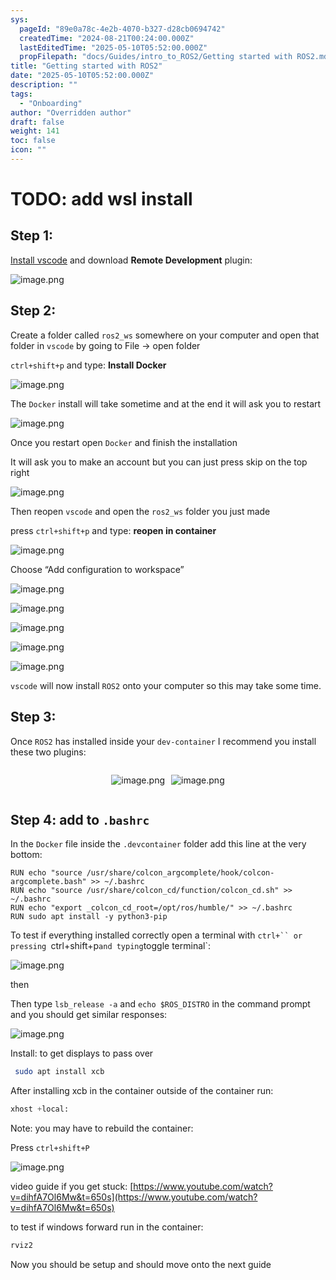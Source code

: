 ```yaml
---
sys:
  pageId: "89e0a78c-4e2b-4070-b327-d28cb0694742"
  createdTime: "2024-08-21T00:24:00.000Z"
  lastEditedTime: "2025-05-10T05:52:00.000Z"
  propFilepath: "docs/Guides/intro_to_ROS2/Getting started with ROS2.md"
title: "Getting started with ROS2"
date: "2025-05-10T05:52:00.000Z"
description: ""
tags:
  - "Onboarding"
author: "Overridden author"
draft: false
weight: 141
toc: false
icon: ""
---
```


# TODO: add wsl install

## Step 1:

[Install vscode](https://code.visualstudio.com/download) and download **Remote Development** plugin:

![image.png](https://prod-files-secure.s3.us-west-2.amazonaws.com/d518164a-d88e-44d1-a4ee-3adb3bd8bce0/efb52993-1881-4a40-b95e-6f020334f022/image.png?X-Amz-Algorithm=AWS4-HMAC-SHA256&X-Amz-Content-Sha256=UNSIGNED-PAYLOAD&X-Amz-Credential=ASIAZI2LB466SX5VVWFR%2F20250710%2Fus-west-2%2Fs3%2Faws4_request&X-Amz-Date=20250710T230902Z&X-Amz-Expires=3600&X-Amz-Security-Token=IQoJb3JpZ2luX2VjEL3%2F%2F%2F%2F%2F%2F%2F%2F%2F%2FwEaCXVzLXdlc3QtMiJHMEUCIB5IcEaBnIilTh177BsrBy%2B2eRkgOqgWEMFeblmfKCM7AiEAlnQjEGkD4826gPexSdkfgMGHxP0chuSrMoZREN%2Bt%2FmcqiAQIxv%2F%2F%2F%2F%2F%2F%2F%2F%2F%2FARAAGgw2Mzc0MjMxODM4MDUiDKb%2FMUvm7B5gK70cZyrcAyQSJkviDEb1NCMfUvwjFEWTB6689QyXF0fcmSD5jGJnMcWkFogPVQhwB0gp6Y2SkMHdrYY29LBajKogHsHlkMH13sZzURM%2BgwtWJ%2F7yaDUawI9%2BjdOpKX41uYZF%2ByUerG06uDJ0YcLA%2BVtRerVpS7bNvS83hHuNRkzJdWrUUpgteNobB0z8Pob4RhXa9XXLMX0o%2FdLv%2BYEuqcrAvYwR64YbFDbXwP7elbYABZPV1XJS0c2NeSe34c9rb9ISHUp0Kc%2B34w%2FjkFBOsQO7espF3L4b8ctd%2BnTmb1rkRbxuGQrIKXSUm7fvpftR2ozPvXiQowSRz4YPTz04zqJmchCRgm7DucQeqYh1zoJpa%2BPEMoy83Wh8Nb0PNeSj6gWEg9KrL5yv9%2FpqVorhzObQdMGj9pmmPp%2FF3FEGy6W9xDwKpQhqMGLl1ddfcBkqKkiWaZm%2FgE6A5cg0uelEFiMPR8vPbGBeNA1LfqXwqmZPVJr3bytpFRh52O7QSA3%2F%2BGhdT0GDN%2BZ1PXULl4wZhFHWbqKDTldYPHUMnY8UUj5VAhk8fOHV%2BFCqTNKJG9dIpqtGSlcwCL0ZkrX%2FcAbDPdSa1bRYh%2B8Zb7GkiKB%2BGXgnNW7pwWGLeQEnlV7OLbCzZB1BMMPNwMMGOqUBkU%2FIzCRO6FOY2XtqfQbOUcqElrQoT0InDxlaF8FtojmKwhk842udDCEOWmzuRlyJt4G2B58Nw%2BYtwy2BOihP83m68c9W%2BV5O3UsRK7kjcieD5DkyFRwM9oR7g6GeQ6QFhWHpUIz2vOTDeJJGdFnKXGNXo6FPaQMRqUuOcr1gGDx%2FWl3jofQwn3uStJizbCFdxTyusD5AJZrQI2zsEc%2F%2FihTwvw3M&X-Amz-Signature=b67e085e21132d210609ba0760f3c91b4dc0f920550e5de98fa2d0be3804d732&X-Amz-SignedHeaders=host&x-amz-checksum-mode=ENABLED&x-id=GetObject)

## Step 2:

Create a folder called `ros2_ws` somewhere on your computer and open that folder in `vscode` by going to File → open folder 

`ctrl+shift+p` and type: **Install Docker**

![image.png](https://prod-files-secure.s3.us-west-2.amazonaws.com/d518164a-d88e-44d1-a4ee-3adb3bd8bce0/2269dc0e-1cd5-47ff-bceb-c04ad9b2eab0/image.png?X-Amz-Algorithm=AWS4-HMAC-SHA256&X-Amz-Content-Sha256=UNSIGNED-PAYLOAD&X-Amz-Credential=ASIAZI2LB466SX5VVWFR%2F20250710%2Fus-west-2%2Fs3%2Faws4_request&X-Amz-Date=20250710T230902Z&X-Amz-Expires=3600&X-Amz-Security-Token=IQoJb3JpZ2luX2VjEL3%2F%2F%2F%2F%2F%2F%2F%2F%2F%2FwEaCXVzLXdlc3QtMiJHMEUCIB5IcEaBnIilTh177BsrBy%2B2eRkgOqgWEMFeblmfKCM7AiEAlnQjEGkD4826gPexSdkfgMGHxP0chuSrMoZREN%2Bt%2FmcqiAQIxv%2F%2F%2F%2F%2F%2F%2F%2F%2F%2FARAAGgw2Mzc0MjMxODM4MDUiDKb%2FMUvm7B5gK70cZyrcAyQSJkviDEb1NCMfUvwjFEWTB6689QyXF0fcmSD5jGJnMcWkFogPVQhwB0gp6Y2SkMHdrYY29LBajKogHsHlkMH13sZzURM%2BgwtWJ%2F7yaDUawI9%2BjdOpKX41uYZF%2ByUerG06uDJ0YcLA%2BVtRerVpS7bNvS83hHuNRkzJdWrUUpgteNobB0z8Pob4RhXa9XXLMX0o%2FdLv%2BYEuqcrAvYwR64YbFDbXwP7elbYABZPV1XJS0c2NeSe34c9rb9ISHUp0Kc%2B34w%2FjkFBOsQO7espF3L4b8ctd%2BnTmb1rkRbxuGQrIKXSUm7fvpftR2ozPvXiQowSRz4YPTz04zqJmchCRgm7DucQeqYh1zoJpa%2BPEMoy83Wh8Nb0PNeSj6gWEg9KrL5yv9%2FpqVorhzObQdMGj9pmmPp%2FF3FEGy6W9xDwKpQhqMGLl1ddfcBkqKkiWaZm%2FgE6A5cg0uelEFiMPR8vPbGBeNA1LfqXwqmZPVJr3bytpFRh52O7QSA3%2F%2BGhdT0GDN%2BZ1PXULl4wZhFHWbqKDTldYPHUMnY8UUj5VAhk8fOHV%2BFCqTNKJG9dIpqtGSlcwCL0ZkrX%2FcAbDPdSa1bRYh%2B8Zb7GkiKB%2BGXgnNW7pwWGLeQEnlV7OLbCzZB1BMMPNwMMGOqUBkU%2FIzCRO6FOY2XtqfQbOUcqElrQoT0InDxlaF8FtojmKwhk842udDCEOWmzuRlyJt4G2B58Nw%2BYtwy2BOihP83m68c9W%2BV5O3UsRK7kjcieD5DkyFRwM9oR7g6GeQ6QFhWHpUIz2vOTDeJJGdFnKXGNXo6FPaQMRqUuOcr1gGDx%2FWl3jofQwn3uStJizbCFdxTyusD5AJZrQI2zsEc%2F%2FihTwvw3M&X-Amz-Signature=ca072942bc21b14f1a3106ef78fb34804c0e7635543d1f04149c54d2229f8201&X-Amz-SignedHeaders=host&x-amz-checksum-mode=ENABLED&x-id=GetObject)

The `Docker` install will take sometime and at the end it will ask you to restart

![image.png](https://prod-files-secure.s3.us-west-2.amazonaws.com/d518164a-d88e-44d1-a4ee-3adb3bd8bce0/ed233f78-be33-4b1f-b89c-9c346c0e961e/image.png?X-Amz-Algorithm=AWS4-HMAC-SHA256&X-Amz-Content-Sha256=UNSIGNED-PAYLOAD&X-Amz-Credential=ASIAZI2LB466SX5VVWFR%2F20250710%2Fus-west-2%2Fs3%2Faws4_request&X-Amz-Date=20250710T230902Z&X-Amz-Expires=3600&X-Amz-Security-Token=IQoJb3JpZ2luX2VjEL3%2F%2F%2F%2F%2F%2F%2F%2F%2F%2FwEaCXVzLXdlc3QtMiJHMEUCIB5IcEaBnIilTh177BsrBy%2B2eRkgOqgWEMFeblmfKCM7AiEAlnQjEGkD4826gPexSdkfgMGHxP0chuSrMoZREN%2Bt%2FmcqiAQIxv%2F%2F%2F%2F%2F%2F%2F%2F%2F%2FARAAGgw2Mzc0MjMxODM4MDUiDKb%2FMUvm7B5gK70cZyrcAyQSJkviDEb1NCMfUvwjFEWTB6689QyXF0fcmSD5jGJnMcWkFogPVQhwB0gp6Y2SkMHdrYY29LBajKogHsHlkMH13sZzURM%2BgwtWJ%2F7yaDUawI9%2BjdOpKX41uYZF%2ByUerG06uDJ0YcLA%2BVtRerVpS7bNvS83hHuNRkzJdWrUUpgteNobB0z8Pob4RhXa9XXLMX0o%2FdLv%2BYEuqcrAvYwR64YbFDbXwP7elbYABZPV1XJS0c2NeSe34c9rb9ISHUp0Kc%2B34w%2FjkFBOsQO7espF3L4b8ctd%2BnTmb1rkRbxuGQrIKXSUm7fvpftR2ozPvXiQowSRz4YPTz04zqJmchCRgm7DucQeqYh1zoJpa%2BPEMoy83Wh8Nb0PNeSj6gWEg9KrL5yv9%2FpqVorhzObQdMGj9pmmPp%2FF3FEGy6W9xDwKpQhqMGLl1ddfcBkqKkiWaZm%2FgE6A5cg0uelEFiMPR8vPbGBeNA1LfqXwqmZPVJr3bytpFRh52O7QSA3%2F%2BGhdT0GDN%2BZ1PXULl4wZhFHWbqKDTldYPHUMnY8UUj5VAhk8fOHV%2BFCqTNKJG9dIpqtGSlcwCL0ZkrX%2FcAbDPdSa1bRYh%2B8Zb7GkiKB%2BGXgnNW7pwWGLeQEnlV7OLbCzZB1BMMPNwMMGOqUBkU%2FIzCRO6FOY2XtqfQbOUcqElrQoT0InDxlaF8FtojmKwhk842udDCEOWmzuRlyJt4G2B58Nw%2BYtwy2BOihP83m68c9W%2BV5O3UsRK7kjcieD5DkyFRwM9oR7g6GeQ6QFhWHpUIz2vOTDeJJGdFnKXGNXo6FPaQMRqUuOcr1gGDx%2FWl3jofQwn3uStJizbCFdxTyusD5AJZrQI2zsEc%2F%2FihTwvw3M&X-Amz-Signature=52d4b613f8605eb607da9cd255136d2c6341318e27fcc0304723714b29a80410&X-Amz-SignedHeaders=host&x-amz-checksum-mode=ENABLED&x-id=GetObject)

Once you restart open `Docker` and finish the installation

It will ask you to make an account but you can just press skip on the top right

![image.png](https://prod-files-secure.s3.us-west-2.amazonaws.com/d518164a-d88e-44d1-a4ee-3adb3bd8bce0/21010ad9-1659-4fd9-9f59-9932a09b2a3d/image.png?X-Amz-Algorithm=AWS4-HMAC-SHA256&X-Amz-Content-Sha256=UNSIGNED-PAYLOAD&X-Amz-Credential=ASIAZI2LB466SX5VVWFR%2F20250710%2Fus-west-2%2Fs3%2Faws4_request&X-Amz-Date=20250710T230902Z&X-Amz-Expires=3600&X-Amz-Security-Token=IQoJb3JpZ2luX2VjEL3%2F%2F%2F%2F%2F%2F%2F%2F%2F%2FwEaCXVzLXdlc3QtMiJHMEUCIB5IcEaBnIilTh177BsrBy%2B2eRkgOqgWEMFeblmfKCM7AiEAlnQjEGkD4826gPexSdkfgMGHxP0chuSrMoZREN%2Bt%2FmcqiAQIxv%2F%2F%2F%2F%2F%2F%2F%2F%2F%2FARAAGgw2Mzc0MjMxODM4MDUiDKb%2FMUvm7B5gK70cZyrcAyQSJkviDEb1NCMfUvwjFEWTB6689QyXF0fcmSD5jGJnMcWkFogPVQhwB0gp6Y2SkMHdrYY29LBajKogHsHlkMH13sZzURM%2BgwtWJ%2F7yaDUawI9%2BjdOpKX41uYZF%2ByUerG06uDJ0YcLA%2BVtRerVpS7bNvS83hHuNRkzJdWrUUpgteNobB0z8Pob4RhXa9XXLMX0o%2FdLv%2BYEuqcrAvYwR64YbFDbXwP7elbYABZPV1XJS0c2NeSe34c9rb9ISHUp0Kc%2B34w%2FjkFBOsQO7espF3L4b8ctd%2BnTmb1rkRbxuGQrIKXSUm7fvpftR2ozPvXiQowSRz4YPTz04zqJmchCRgm7DucQeqYh1zoJpa%2BPEMoy83Wh8Nb0PNeSj6gWEg9KrL5yv9%2FpqVorhzObQdMGj9pmmPp%2FF3FEGy6W9xDwKpQhqMGLl1ddfcBkqKkiWaZm%2FgE6A5cg0uelEFiMPR8vPbGBeNA1LfqXwqmZPVJr3bytpFRh52O7QSA3%2F%2BGhdT0GDN%2BZ1PXULl4wZhFHWbqKDTldYPHUMnY8UUj5VAhk8fOHV%2BFCqTNKJG9dIpqtGSlcwCL0ZkrX%2FcAbDPdSa1bRYh%2B8Zb7GkiKB%2BGXgnNW7pwWGLeQEnlV7OLbCzZB1BMMPNwMMGOqUBkU%2FIzCRO6FOY2XtqfQbOUcqElrQoT0InDxlaF8FtojmKwhk842udDCEOWmzuRlyJt4G2B58Nw%2BYtwy2BOihP83m68c9W%2BV5O3UsRK7kjcieD5DkyFRwM9oR7g6GeQ6QFhWHpUIz2vOTDeJJGdFnKXGNXo6FPaQMRqUuOcr1gGDx%2FWl3jofQwn3uStJizbCFdxTyusD5AJZrQI2zsEc%2F%2FihTwvw3M&X-Amz-Signature=33c1466614b647799943eac5b4737199f77d5f94f219e0a26a2107abbf60b382&X-Amz-SignedHeaders=host&x-amz-checksum-mode=ENABLED&x-id=GetObject)

Then reopen `vscode` and open the `ros2_ws` folder you just made

press `ctrl+shift+p` and type: **reopen in container**

![image.png](https://prod-files-secure.s3.us-west-2.amazonaws.com/d518164a-d88e-44d1-a4ee-3adb3bd8bce0/4e93b8c2-41ad-488c-8095-c74205196118/image.png?X-Amz-Algorithm=AWS4-HMAC-SHA256&X-Amz-Content-Sha256=UNSIGNED-PAYLOAD&X-Amz-Credential=ASIAZI2LB466SX5VVWFR%2F20250710%2Fus-west-2%2Fs3%2Faws4_request&X-Amz-Date=20250710T230902Z&X-Amz-Expires=3600&X-Amz-Security-Token=IQoJb3JpZ2luX2VjEL3%2F%2F%2F%2F%2F%2F%2F%2F%2F%2FwEaCXVzLXdlc3QtMiJHMEUCIB5IcEaBnIilTh177BsrBy%2B2eRkgOqgWEMFeblmfKCM7AiEAlnQjEGkD4826gPexSdkfgMGHxP0chuSrMoZREN%2Bt%2FmcqiAQIxv%2F%2F%2F%2F%2F%2F%2F%2F%2F%2FARAAGgw2Mzc0MjMxODM4MDUiDKb%2FMUvm7B5gK70cZyrcAyQSJkviDEb1NCMfUvwjFEWTB6689QyXF0fcmSD5jGJnMcWkFogPVQhwB0gp6Y2SkMHdrYY29LBajKogHsHlkMH13sZzURM%2BgwtWJ%2F7yaDUawI9%2BjdOpKX41uYZF%2ByUerG06uDJ0YcLA%2BVtRerVpS7bNvS83hHuNRkzJdWrUUpgteNobB0z8Pob4RhXa9XXLMX0o%2FdLv%2BYEuqcrAvYwR64YbFDbXwP7elbYABZPV1XJS0c2NeSe34c9rb9ISHUp0Kc%2B34w%2FjkFBOsQO7espF3L4b8ctd%2BnTmb1rkRbxuGQrIKXSUm7fvpftR2ozPvXiQowSRz4YPTz04zqJmchCRgm7DucQeqYh1zoJpa%2BPEMoy83Wh8Nb0PNeSj6gWEg9KrL5yv9%2FpqVorhzObQdMGj9pmmPp%2FF3FEGy6W9xDwKpQhqMGLl1ddfcBkqKkiWaZm%2FgE6A5cg0uelEFiMPR8vPbGBeNA1LfqXwqmZPVJr3bytpFRh52O7QSA3%2F%2BGhdT0GDN%2BZ1PXULl4wZhFHWbqKDTldYPHUMnY8UUj5VAhk8fOHV%2BFCqTNKJG9dIpqtGSlcwCL0ZkrX%2FcAbDPdSa1bRYh%2B8Zb7GkiKB%2BGXgnNW7pwWGLeQEnlV7OLbCzZB1BMMPNwMMGOqUBkU%2FIzCRO6FOY2XtqfQbOUcqElrQoT0InDxlaF8FtojmKwhk842udDCEOWmzuRlyJt4G2B58Nw%2BYtwy2BOihP83m68c9W%2BV5O3UsRK7kjcieD5DkyFRwM9oR7g6GeQ6QFhWHpUIz2vOTDeJJGdFnKXGNXo6FPaQMRqUuOcr1gGDx%2FWl3jofQwn3uStJizbCFdxTyusD5AJZrQI2zsEc%2F%2FihTwvw3M&X-Amz-Signature=0396c11aff9d5ce17cd2a467d6c88e412de7e0349a989a66981034337dd2bb50&X-Amz-SignedHeaders=host&x-amz-checksum-mode=ENABLED&x-id=GetObject)

Choose “Add configuration to workspace”

![image.png](https://prod-files-secure.s3.us-west-2.amazonaws.com/d518164a-d88e-44d1-a4ee-3adb3bd8bce0/9560b282-5060-4989-ba37-97e7b2c22476/image.png?X-Amz-Algorithm=AWS4-HMAC-SHA256&X-Amz-Content-Sha256=UNSIGNED-PAYLOAD&X-Amz-Credential=ASIAZI2LB466SX5VVWFR%2F20250710%2Fus-west-2%2Fs3%2Faws4_request&X-Amz-Date=20250710T230902Z&X-Amz-Expires=3600&X-Amz-Security-Token=IQoJb3JpZ2luX2VjEL3%2F%2F%2F%2F%2F%2F%2F%2F%2F%2FwEaCXVzLXdlc3QtMiJHMEUCIB5IcEaBnIilTh177BsrBy%2B2eRkgOqgWEMFeblmfKCM7AiEAlnQjEGkD4826gPexSdkfgMGHxP0chuSrMoZREN%2Bt%2FmcqiAQIxv%2F%2F%2F%2F%2F%2F%2F%2F%2F%2FARAAGgw2Mzc0MjMxODM4MDUiDKb%2FMUvm7B5gK70cZyrcAyQSJkviDEb1NCMfUvwjFEWTB6689QyXF0fcmSD5jGJnMcWkFogPVQhwB0gp6Y2SkMHdrYY29LBajKogHsHlkMH13sZzURM%2BgwtWJ%2F7yaDUawI9%2BjdOpKX41uYZF%2ByUerG06uDJ0YcLA%2BVtRerVpS7bNvS83hHuNRkzJdWrUUpgteNobB0z8Pob4RhXa9XXLMX0o%2FdLv%2BYEuqcrAvYwR64YbFDbXwP7elbYABZPV1XJS0c2NeSe34c9rb9ISHUp0Kc%2B34w%2FjkFBOsQO7espF3L4b8ctd%2BnTmb1rkRbxuGQrIKXSUm7fvpftR2ozPvXiQowSRz4YPTz04zqJmchCRgm7DucQeqYh1zoJpa%2BPEMoy83Wh8Nb0PNeSj6gWEg9KrL5yv9%2FpqVorhzObQdMGj9pmmPp%2FF3FEGy6W9xDwKpQhqMGLl1ddfcBkqKkiWaZm%2FgE6A5cg0uelEFiMPR8vPbGBeNA1LfqXwqmZPVJr3bytpFRh52O7QSA3%2F%2BGhdT0GDN%2BZ1PXULl4wZhFHWbqKDTldYPHUMnY8UUj5VAhk8fOHV%2BFCqTNKJG9dIpqtGSlcwCL0ZkrX%2FcAbDPdSa1bRYh%2B8Zb7GkiKB%2BGXgnNW7pwWGLeQEnlV7OLbCzZB1BMMPNwMMGOqUBkU%2FIzCRO6FOY2XtqfQbOUcqElrQoT0InDxlaF8FtojmKwhk842udDCEOWmzuRlyJt4G2B58Nw%2BYtwy2BOihP83m68c9W%2BV5O3UsRK7kjcieD5DkyFRwM9oR7g6GeQ6QFhWHpUIz2vOTDeJJGdFnKXGNXo6FPaQMRqUuOcr1gGDx%2FWl3jofQwn3uStJizbCFdxTyusD5AJZrQI2zsEc%2F%2FihTwvw3M&X-Amz-Signature=f5c06ba00951542d9f23f71c03dff0a143d8839a362ef3f0e273b606bc63a752&X-Amz-SignedHeaders=host&x-amz-checksum-mode=ENABLED&x-id=GetObject)

![image.png](https://prod-files-secure.s3.us-west-2.amazonaws.com/d518164a-d88e-44d1-a4ee-3adb3bd8bce0/2ee63f81-886b-48e8-a553-dc6e5eac99e4/image.png?X-Amz-Algorithm=AWS4-HMAC-SHA256&X-Amz-Content-Sha256=UNSIGNED-PAYLOAD&X-Amz-Credential=ASIAZI2LB466SX5VVWFR%2F20250710%2Fus-west-2%2Fs3%2Faws4_request&X-Amz-Date=20250710T230902Z&X-Amz-Expires=3600&X-Amz-Security-Token=IQoJb3JpZ2luX2VjEL3%2F%2F%2F%2F%2F%2F%2F%2F%2F%2FwEaCXVzLXdlc3QtMiJHMEUCIB5IcEaBnIilTh177BsrBy%2B2eRkgOqgWEMFeblmfKCM7AiEAlnQjEGkD4826gPexSdkfgMGHxP0chuSrMoZREN%2Bt%2FmcqiAQIxv%2F%2F%2F%2F%2F%2F%2F%2F%2F%2FARAAGgw2Mzc0MjMxODM4MDUiDKb%2FMUvm7B5gK70cZyrcAyQSJkviDEb1NCMfUvwjFEWTB6689QyXF0fcmSD5jGJnMcWkFogPVQhwB0gp6Y2SkMHdrYY29LBajKogHsHlkMH13sZzURM%2BgwtWJ%2F7yaDUawI9%2BjdOpKX41uYZF%2ByUerG06uDJ0YcLA%2BVtRerVpS7bNvS83hHuNRkzJdWrUUpgteNobB0z8Pob4RhXa9XXLMX0o%2FdLv%2BYEuqcrAvYwR64YbFDbXwP7elbYABZPV1XJS0c2NeSe34c9rb9ISHUp0Kc%2B34w%2FjkFBOsQO7espF3L4b8ctd%2BnTmb1rkRbxuGQrIKXSUm7fvpftR2ozPvXiQowSRz4YPTz04zqJmchCRgm7DucQeqYh1zoJpa%2BPEMoy83Wh8Nb0PNeSj6gWEg9KrL5yv9%2FpqVorhzObQdMGj9pmmPp%2FF3FEGy6W9xDwKpQhqMGLl1ddfcBkqKkiWaZm%2FgE6A5cg0uelEFiMPR8vPbGBeNA1LfqXwqmZPVJr3bytpFRh52O7QSA3%2F%2BGhdT0GDN%2BZ1PXULl4wZhFHWbqKDTldYPHUMnY8UUj5VAhk8fOHV%2BFCqTNKJG9dIpqtGSlcwCL0ZkrX%2FcAbDPdSa1bRYh%2B8Zb7GkiKB%2BGXgnNW7pwWGLeQEnlV7OLbCzZB1BMMPNwMMGOqUBkU%2FIzCRO6FOY2XtqfQbOUcqElrQoT0InDxlaF8FtojmKwhk842udDCEOWmzuRlyJt4G2B58Nw%2BYtwy2BOihP83m68c9W%2BV5O3UsRK7kjcieD5DkyFRwM9oR7g6GeQ6QFhWHpUIz2vOTDeJJGdFnKXGNXo6FPaQMRqUuOcr1gGDx%2FWl3jofQwn3uStJizbCFdxTyusD5AJZrQI2zsEc%2F%2FihTwvw3M&X-Amz-Signature=c068150a37ddadbc4105471f8d2edd42ba1e29f0e6a7ec37c7159ab0c818da1e&X-Amz-SignedHeaders=host&x-amz-checksum-mode=ENABLED&x-id=GetObject)

![image.png](https://prod-files-secure.s3.us-west-2.amazonaws.com/d518164a-d88e-44d1-a4ee-3adb3bd8bce0/ae1580b2-b048-407e-aed9-b584224a7a04/image.png?X-Amz-Algorithm=AWS4-HMAC-SHA256&X-Amz-Content-Sha256=UNSIGNED-PAYLOAD&X-Amz-Credential=ASIAZI2LB466SX5VVWFR%2F20250710%2Fus-west-2%2Fs3%2Faws4_request&X-Amz-Date=20250710T230902Z&X-Amz-Expires=3600&X-Amz-Security-Token=IQoJb3JpZ2luX2VjEL3%2F%2F%2F%2F%2F%2F%2F%2F%2F%2FwEaCXVzLXdlc3QtMiJHMEUCIB5IcEaBnIilTh177BsrBy%2B2eRkgOqgWEMFeblmfKCM7AiEAlnQjEGkD4826gPexSdkfgMGHxP0chuSrMoZREN%2Bt%2FmcqiAQIxv%2F%2F%2F%2F%2F%2F%2F%2F%2F%2FARAAGgw2Mzc0MjMxODM4MDUiDKb%2FMUvm7B5gK70cZyrcAyQSJkviDEb1NCMfUvwjFEWTB6689QyXF0fcmSD5jGJnMcWkFogPVQhwB0gp6Y2SkMHdrYY29LBajKogHsHlkMH13sZzURM%2BgwtWJ%2F7yaDUawI9%2BjdOpKX41uYZF%2ByUerG06uDJ0YcLA%2BVtRerVpS7bNvS83hHuNRkzJdWrUUpgteNobB0z8Pob4RhXa9XXLMX0o%2FdLv%2BYEuqcrAvYwR64YbFDbXwP7elbYABZPV1XJS0c2NeSe34c9rb9ISHUp0Kc%2B34w%2FjkFBOsQO7espF3L4b8ctd%2BnTmb1rkRbxuGQrIKXSUm7fvpftR2ozPvXiQowSRz4YPTz04zqJmchCRgm7DucQeqYh1zoJpa%2BPEMoy83Wh8Nb0PNeSj6gWEg9KrL5yv9%2FpqVorhzObQdMGj9pmmPp%2FF3FEGy6W9xDwKpQhqMGLl1ddfcBkqKkiWaZm%2FgE6A5cg0uelEFiMPR8vPbGBeNA1LfqXwqmZPVJr3bytpFRh52O7QSA3%2F%2BGhdT0GDN%2BZ1PXULl4wZhFHWbqKDTldYPHUMnY8UUj5VAhk8fOHV%2BFCqTNKJG9dIpqtGSlcwCL0ZkrX%2FcAbDPdSa1bRYh%2B8Zb7GkiKB%2BGXgnNW7pwWGLeQEnlV7OLbCzZB1BMMPNwMMGOqUBkU%2FIzCRO6FOY2XtqfQbOUcqElrQoT0InDxlaF8FtojmKwhk842udDCEOWmzuRlyJt4G2B58Nw%2BYtwy2BOihP83m68c9W%2BV5O3UsRK7kjcieD5DkyFRwM9oR7g6GeQ6QFhWHpUIz2vOTDeJJGdFnKXGNXo6FPaQMRqUuOcr1gGDx%2FWl3jofQwn3uStJizbCFdxTyusD5AJZrQI2zsEc%2F%2FihTwvw3M&X-Amz-Signature=f08346a6530ddd9738f81a089a4896f274058fb2a130a1a03946e56da1ce14f8&X-Amz-SignedHeaders=host&x-amz-checksum-mode=ENABLED&x-id=GetObject)

![image.png](https://prod-files-secure.s3.us-west-2.amazonaws.com/d518164a-d88e-44d1-a4ee-3adb3bd8bce0/53255b28-f75e-430f-b9e3-c0ac8577e42b/image.png?X-Amz-Algorithm=AWS4-HMAC-SHA256&X-Amz-Content-Sha256=UNSIGNED-PAYLOAD&X-Amz-Credential=ASIAZI2LB466SX5VVWFR%2F20250710%2Fus-west-2%2Fs3%2Faws4_request&X-Amz-Date=20250710T230902Z&X-Amz-Expires=3600&X-Amz-Security-Token=IQoJb3JpZ2luX2VjEL3%2F%2F%2F%2F%2F%2F%2F%2F%2F%2FwEaCXVzLXdlc3QtMiJHMEUCIB5IcEaBnIilTh177BsrBy%2B2eRkgOqgWEMFeblmfKCM7AiEAlnQjEGkD4826gPexSdkfgMGHxP0chuSrMoZREN%2Bt%2FmcqiAQIxv%2F%2F%2F%2F%2F%2F%2F%2F%2F%2FARAAGgw2Mzc0MjMxODM4MDUiDKb%2FMUvm7B5gK70cZyrcAyQSJkviDEb1NCMfUvwjFEWTB6689QyXF0fcmSD5jGJnMcWkFogPVQhwB0gp6Y2SkMHdrYY29LBajKogHsHlkMH13sZzURM%2BgwtWJ%2F7yaDUawI9%2BjdOpKX41uYZF%2ByUerG06uDJ0YcLA%2BVtRerVpS7bNvS83hHuNRkzJdWrUUpgteNobB0z8Pob4RhXa9XXLMX0o%2FdLv%2BYEuqcrAvYwR64YbFDbXwP7elbYABZPV1XJS0c2NeSe34c9rb9ISHUp0Kc%2B34w%2FjkFBOsQO7espF3L4b8ctd%2BnTmb1rkRbxuGQrIKXSUm7fvpftR2ozPvXiQowSRz4YPTz04zqJmchCRgm7DucQeqYh1zoJpa%2BPEMoy83Wh8Nb0PNeSj6gWEg9KrL5yv9%2FpqVorhzObQdMGj9pmmPp%2FF3FEGy6W9xDwKpQhqMGLl1ddfcBkqKkiWaZm%2FgE6A5cg0uelEFiMPR8vPbGBeNA1LfqXwqmZPVJr3bytpFRh52O7QSA3%2F%2BGhdT0GDN%2BZ1PXULl4wZhFHWbqKDTldYPHUMnY8UUj5VAhk8fOHV%2BFCqTNKJG9dIpqtGSlcwCL0ZkrX%2FcAbDPdSa1bRYh%2B8Zb7GkiKB%2BGXgnNW7pwWGLeQEnlV7OLbCzZB1BMMPNwMMGOqUBkU%2FIzCRO6FOY2XtqfQbOUcqElrQoT0InDxlaF8FtojmKwhk842udDCEOWmzuRlyJt4G2B58Nw%2BYtwy2BOihP83m68c9W%2BV5O3UsRK7kjcieD5DkyFRwM9oR7g6GeQ6QFhWHpUIz2vOTDeJJGdFnKXGNXo6FPaQMRqUuOcr1gGDx%2FWl3jofQwn3uStJizbCFdxTyusD5AJZrQI2zsEc%2F%2FihTwvw3M&X-Amz-Signature=5bf5318b98f09359bd0c1536595410dd7588794d4cb09c36be175a86fd67d3bc&X-Amz-SignedHeaders=host&x-amz-checksum-mode=ENABLED&x-id=GetObject)

![image.png](https://prod-files-secure.s3.us-west-2.amazonaws.com/d518164a-d88e-44d1-a4ee-3adb3bd8bce0/7c562767-5af9-4ffb-97d1-327bcdf4ee00/image.png?X-Amz-Algorithm=AWS4-HMAC-SHA256&X-Amz-Content-Sha256=UNSIGNED-PAYLOAD&X-Amz-Credential=ASIAZI2LB466SX5VVWFR%2F20250710%2Fus-west-2%2Fs3%2Faws4_request&X-Amz-Date=20250710T230902Z&X-Amz-Expires=3600&X-Amz-Security-Token=IQoJb3JpZ2luX2VjEL3%2F%2F%2F%2F%2F%2F%2F%2F%2F%2FwEaCXVzLXdlc3QtMiJHMEUCIB5IcEaBnIilTh177BsrBy%2B2eRkgOqgWEMFeblmfKCM7AiEAlnQjEGkD4826gPexSdkfgMGHxP0chuSrMoZREN%2Bt%2FmcqiAQIxv%2F%2F%2F%2F%2F%2F%2F%2F%2F%2FARAAGgw2Mzc0MjMxODM4MDUiDKb%2FMUvm7B5gK70cZyrcAyQSJkviDEb1NCMfUvwjFEWTB6689QyXF0fcmSD5jGJnMcWkFogPVQhwB0gp6Y2SkMHdrYY29LBajKogHsHlkMH13sZzURM%2BgwtWJ%2F7yaDUawI9%2BjdOpKX41uYZF%2ByUerG06uDJ0YcLA%2BVtRerVpS7bNvS83hHuNRkzJdWrUUpgteNobB0z8Pob4RhXa9XXLMX0o%2FdLv%2BYEuqcrAvYwR64YbFDbXwP7elbYABZPV1XJS0c2NeSe34c9rb9ISHUp0Kc%2B34w%2FjkFBOsQO7espF3L4b8ctd%2BnTmb1rkRbxuGQrIKXSUm7fvpftR2ozPvXiQowSRz4YPTz04zqJmchCRgm7DucQeqYh1zoJpa%2BPEMoy83Wh8Nb0PNeSj6gWEg9KrL5yv9%2FpqVorhzObQdMGj9pmmPp%2FF3FEGy6W9xDwKpQhqMGLl1ddfcBkqKkiWaZm%2FgE6A5cg0uelEFiMPR8vPbGBeNA1LfqXwqmZPVJr3bytpFRh52O7QSA3%2F%2BGhdT0GDN%2BZ1PXULl4wZhFHWbqKDTldYPHUMnY8UUj5VAhk8fOHV%2BFCqTNKJG9dIpqtGSlcwCL0ZkrX%2FcAbDPdSa1bRYh%2B8Zb7GkiKB%2BGXgnNW7pwWGLeQEnlV7OLbCzZB1BMMPNwMMGOqUBkU%2FIzCRO6FOY2XtqfQbOUcqElrQoT0InDxlaF8FtojmKwhk842udDCEOWmzuRlyJt4G2B58Nw%2BYtwy2BOihP83m68c9W%2BV5O3UsRK7kjcieD5DkyFRwM9oR7g6GeQ6QFhWHpUIz2vOTDeJJGdFnKXGNXo6FPaQMRqUuOcr1gGDx%2FWl3jofQwn3uStJizbCFdxTyusD5AJZrQI2zsEc%2F%2FihTwvw3M&X-Amz-Signature=f959032561c468868e5cbf0e47a3cb516078ddefe6a1753826e57b98fbc98ebb&X-Amz-SignedHeaders=host&x-amz-checksum-mode=ENABLED&x-id=GetObject)

`vscode` will now install `ROS2` onto your computer so this may take some time.

## Step 3:

Once `ROS2` has installed inside your `dev-container` I recommend you install these two plugins:

<div style="display: flex;flex-direction: row; column-gap:10px; max-width: 630px;justify-content: center;">
<div>

![image.png](https://prod-files-secure.s3.us-west-2.amazonaws.com/d518164a-d88e-44d1-a4ee-3adb3bd8bce0/3fc3d550-5a54-4ba1-ba6b-faa01cdb7369/image.png?X-Amz-Algorithm=AWS4-HMAC-SHA256&X-Amz-Content-Sha256=UNSIGNED-PAYLOAD&X-Amz-Credential=ASIAZI2LB4663EEVMLQM%2F20250710%2Fus-west-2%2Fs3%2Faws4_request&X-Amz-Date=20250710T230906Z&X-Amz-Expires=3600&X-Amz-Security-Token=IQoJb3JpZ2luX2VjEL3%2F%2F%2F%2F%2F%2F%2F%2F%2F%2FwEaCXVzLXdlc3QtMiJIMEYCIQCsN1hjrCX5gf%2BDd35K0UPPqL2kTO2%2FqEAsAcHHPARldgIhAPV9WPBK0afxcWkZUEeu3XtH0OLK23tkztSOk3txN83cKogECMb%2F%2F%2F%2F%2F%2F%2F%2F%2F%2FwEQABoMNjM3NDIzMTgzODA1IgxYylrXRompcxfa1K0q3AMVUDRp6YwNFXyyeQHcmuxc%2FiJiFRPryywYM0%2BIjjoo9rQCXX%2F1sPew3IgYMnFJIW8tz3XNF0xQSYsQEGbRJnAnCZyPk88U7cLn1JPax0w0h0e53glWZobyMUzVi7woR0PXOgqgp3NhQAIWIK1JyFFDf06hpC%2BOm6RdknDwixV24hXa%2FxZBLHFLEHv2y3tC8mPHru1SCpOJrUWONoy786D5EqZoHT5stzqUPAZWA0B1eQ6UOwbTJmq3sF5igbOGg6CC0GlFwHCBtqs%2FeNpOwPLEkCwVWHYj8GBdZpEAYx%2BHclkxKQDG0m2PnkVjqA7FK5KklB%2BDTxIUy9AaD9DxGJf8tGVy%2FVnYUvrVZjT4K3L0F3c79oYGg03JsH2MGWKyRy%2BTdcnl%2BcaTV3mOIg8Ra%2BzUMCzTcwdtAu0%2BMBeh0fn3WaRGaHAWVM6CXf4xIUYc%2Fz9N2ORhEHvbpRDctpdbr%2BHnRr39k6CY1J%2FZmw4AL2fDnLkberBxPtUUt8RwseVyZ4PBx7W%2FJoUfCnmQjT7SusUEyVByQu5VXyEwDex13ctsCCx7ssCmb3e8WboE6EyF0U5Poc%2FZV9t5V6EPljU5IGZwnqbkOHVnimSVc%2BZdHKfuuKXS9LPm2CswerJV4DCDzsDDBjqkAYlJTIFoQd1q0yjB1ZPwLGZnXlT66pirfzOKssIK%2FchtH%2FxWEw%2Bbmq5v8WpP2HXross96AJBK4szUdxwLttPT0P586NMYJksmvtq2SwV0047%2BcydvKt9OgHlQncUV9yVNQDIPy5wXWLTXoTopOA4Zjv2CSnwhIOK4YaMGnWHTGOAM%2FSYTqbziaFg1KdPc7KKshCQnM%2FnGMNbk19wmVFeYR77F2kG&X-Amz-Signature=86fb85536b755c83069bdd89df55643a942af16c4215bf4a766d91ba8ae95755&X-Amz-SignedHeaders=host&x-amz-checksum-mode=ENABLED&x-id=GetObject)

</div>
<div>

![image.png](https://prod-files-secure.s3.us-west-2.amazonaws.com/d518164a-d88e-44d1-a4ee-3adb3bd8bce0/d994cc66-13c2-4093-a5a3-f84cf4601a82/image.png?X-Amz-Algorithm=AWS4-HMAC-SHA256&X-Amz-Content-Sha256=UNSIGNED-PAYLOAD&X-Amz-Credential=ASIAZI2LB4663567FZ7Y%2F20250710%2Fus-west-2%2Fs3%2Faws4_request&X-Amz-Date=20250710T230908Z&X-Amz-Expires=3600&X-Amz-Security-Token=IQoJb3JpZ2luX2VjEL3%2F%2F%2F%2F%2F%2F%2F%2F%2F%2FwEaCXVzLXdlc3QtMiJIMEYCIQCqLfexsklglZJYrDIsDy2J4zZDDretQCljNAdDGsaudQIhALD%2B1nmWc%2BgFGm33EHgTdb9tCpHmSdLlldyZ5rV9T0FcKogECMb%2F%2F%2F%2F%2F%2F%2F%2F%2F%2FwEQABoMNjM3NDIzMTgzODA1IgyZ5i1r5eBQ0E92f%2BIq3AOdrZqYWYXgXobO%2BwzvtG7XhkSgOQSB0J7bADjPWA47ChZnZ%2FpEAW7IlOpq0Gm3lAvj4JmdK8N0JzloavsukKDIyRh1NHuzrE0QDSOU5Tr5DRiljcaHkBfunRfljpYXViF9tiB9c0vF6ec9dTz0BMpju1lIvcW7hIFF6NttzgPtops3tqaXk9qhxit9%2FzK8pYy6IjBU0hHj0KddncffwN5xBTL%2BOPkVYogDPslodZ%2BaqJEooypAqEl83WU%2BkPQ5Jm6bEwIubD%2FkZBeI0wHFto9UuhNc0lHwru7NU4mgveWUV3o2KNf%2FNT1p6NNmWx%2F6JfSKciPp27buE2aLsZDrDBoeK7OehC9osKEVLq%2BGknSUShFqbmcSUSspYCzUVV4j45T56TO4OT%2FCCLAzaWx8GUKGyMzEek9YFcSW%2F1DUaJGk5iisNkFCSXSiBNlrZtEvSmWPiajuQonnsBneSzPj1h54rug6ZR%2Bcty5zIBtU0uZscuUkNzCHOCbZPVlBXSWCMuhUJufQPz5oVz6x3tfztIzCbG7r8Lq4DW2A8yL6czoqi7xabRYxXUSc%2FZiWeCtZ99%2BNbg71zxOi%2F0EPNypPIPCaywRwIFicvpG7YWBLmKD3D6DC0rYnNuIQ9Njt8TD1zcDDBjqkAaPkTDeDrBisQa%2BaWGpGQvRbeFnuwyQnjVKxiIYzIP1EOvcKEr5%2F0PdfApl0feV1zXh7HFOzq2N9iCU9%2BJfIX0g%2B87i0yYqBoqMiPvTeg2YTWkcboPcQDk1nnCGRAzPXH8%2FXYgIrYOH%2BJU74ogWiSm93kCuYeZll8YJvlECIoOtac3R4uWJWJIsbMHJtrNOaQsceFVQ%2BOjF8v4io0MZ0QqosGnwk&X-Amz-Signature=7066f827d4078ee0360fd236d30b28de3f5efa8504e2c2db90ff4333d1174f21&X-Amz-SignedHeaders=host&x-amz-checksum-mode=ENABLED&x-id=GetObject)

</div>
</div>

## Step 4: add to `.bashrc`

In the `Docker` file inside the `.devcontainer` folder add this line at the very bottom: 

```docker
RUN echo "source /usr/share/colcon_argcomplete/hook/colcon-argcomplete.bash" >> ~/.bashrc
RUN echo "source /usr/share/colcon_cd/function/colcon_cd.sh" >> ~/.bashrc
RUN echo "export _colcon_cd_root=/opt/ros/humble/" >> ~/.bashrc
RUN sudo apt install -y python3-pip 
```

To test if everything installed correctly open a terminal with `ctrl+`` or pressing `ctrl+shift+p` and typing `toggle terminal`:

![image.png](https://prod-files-secure.s3.us-west-2.amazonaws.com/d518164a-d88e-44d1-a4ee-3adb3bd8bce0/6a4943d8-b04e-4c02-9a58-775f3384d1a5/image.png?X-Amz-Algorithm=AWS4-HMAC-SHA256&X-Amz-Content-Sha256=UNSIGNED-PAYLOAD&X-Amz-Credential=ASIAZI2LB466SX5VVWFR%2F20250710%2Fus-west-2%2Fs3%2Faws4_request&X-Amz-Date=20250710T230902Z&X-Amz-Expires=3600&X-Amz-Security-Token=IQoJb3JpZ2luX2VjEL3%2F%2F%2F%2F%2F%2F%2F%2F%2F%2FwEaCXVzLXdlc3QtMiJHMEUCIB5IcEaBnIilTh177BsrBy%2B2eRkgOqgWEMFeblmfKCM7AiEAlnQjEGkD4826gPexSdkfgMGHxP0chuSrMoZREN%2Bt%2FmcqiAQIxv%2F%2F%2F%2F%2F%2F%2F%2F%2F%2FARAAGgw2Mzc0MjMxODM4MDUiDKb%2FMUvm7B5gK70cZyrcAyQSJkviDEb1NCMfUvwjFEWTB6689QyXF0fcmSD5jGJnMcWkFogPVQhwB0gp6Y2SkMHdrYY29LBajKogHsHlkMH13sZzURM%2BgwtWJ%2F7yaDUawI9%2BjdOpKX41uYZF%2ByUerG06uDJ0YcLA%2BVtRerVpS7bNvS83hHuNRkzJdWrUUpgteNobB0z8Pob4RhXa9XXLMX0o%2FdLv%2BYEuqcrAvYwR64YbFDbXwP7elbYABZPV1XJS0c2NeSe34c9rb9ISHUp0Kc%2B34w%2FjkFBOsQO7espF3L4b8ctd%2BnTmb1rkRbxuGQrIKXSUm7fvpftR2ozPvXiQowSRz4YPTz04zqJmchCRgm7DucQeqYh1zoJpa%2BPEMoy83Wh8Nb0PNeSj6gWEg9KrL5yv9%2FpqVorhzObQdMGj9pmmPp%2FF3FEGy6W9xDwKpQhqMGLl1ddfcBkqKkiWaZm%2FgE6A5cg0uelEFiMPR8vPbGBeNA1LfqXwqmZPVJr3bytpFRh52O7QSA3%2F%2BGhdT0GDN%2BZ1PXULl4wZhFHWbqKDTldYPHUMnY8UUj5VAhk8fOHV%2BFCqTNKJG9dIpqtGSlcwCL0ZkrX%2FcAbDPdSa1bRYh%2B8Zb7GkiKB%2BGXgnNW7pwWGLeQEnlV7OLbCzZB1BMMPNwMMGOqUBkU%2FIzCRO6FOY2XtqfQbOUcqElrQoT0InDxlaF8FtojmKwhk842udDCEOWmzuRlyJt4G2B58Nw%2BYtwy2BOihP83m68c9W%2BV5O3UsRK7kjcieD5DkyFRwM9oR7g6GeQ6QFhWHpUIz2vOTDeJJGdFnKXGNXo6FPaQMRqUuOcr1gGDx%2FWl3jofQwn3uStJizbCFdxTyusD5AJZrQI2zsEc%2F%2FihTwvw3M&X-Amz-Signature=b1dad25a0e4295400ef191c11d68b64e9dd4dd4e361507992e515ed29a750a5b&X-Amz-SignedHeaders=host&x-amz-checksum-mode=ENABLED&x-id=GetObject)

then 

Then type `lsb_release -a` and `echo $ROS_DISTRO` in the command prompt and you should get similar responses:

![image.png](https://prod-files-secure.s3.us-west-2.amazonaws.com/d518164a-d88e-44d1-a4ee-3adb3bd8bce0/3e635dec-a805-4e85-8b9e-d000e5b71a4e/image.png?X-Amz-Algorithm=AWS4-HMAC-SHA256&X-Amz-Content-Sha256=UNSIGNED-PAYLOAD&X-Amz-Credential=ASIAZI2LB466SX5VVWFR%2F20250710%2Fus-west-2%2Fs3%2Faws4_request&X-Amz-Date=20250710T230902Z&X-Amz-Expires=3600&X-Amz-Security-Token=IQoJb3JpZ2luX2VjEL3%2F%2F%2F%2F%2F%2F%2F%2F%2F%2FwEaCXVzLXdlc3QtMiJHMEUCIB5IcEaBnIilTh177BsrBy%2B2eRkgOqgWEMFeblmfKCM7AiEAlnQjEGkD4826gPexSdkfgMGHxP0chuSrMoZREN%2Bt%2FmcqiAQIxv%2F%2F%2F%2F%2F%2F%2F%2F%2F%2FARAAGgw2Mzc0MjMxODM4MDUiDKb%2FMUvm7B5gK70cZyrcAyQSJkviDEb1NCMfUvwjFEWTB6689QyXF0fcmSD5jGJnMcWkFogPVQhwB0gp6Y2SkMHdrYY29LBajKogHsHlkMH13sZzURM%2BgwtWJ%2F7yaDUawI9%2BjdOpKX41uYZF%2ByUerG06uDJ0YcLA%2BVtRerVpS7bNvS83hHuNRkzJdWrUUpgteNobB0z8Pob4RhXa9XXLMX0o%2FdLv%2BYEuqcrAvYwR64YbFDbXwP7elbYABZPV1XJS0c2NeSe34c9rb9ISHUp0Kc%2B34w%2FjkFBOsQO7espF3L4b8ctd%2BnTmb1rkRbxuGQrIKXSUm7fvpftR2ozPvXiQowSRz4YPTz04zqJmchCRgm7DucQeqYh1zoJpa%2BPEMoy83Wh8Nb0PNeSj6gWEg9KrL5yv9%2FpqVorhzObQdMGj9pmmPp%2FF3FEGy6W9xDwKpQhqMGLl1ddfcBkqKkiWaZm%2FgE6A5cg0uelEFiMPR8vPbGBeNA1LfqXwqmZPVJr3bytpFRh52O7QSA3%2F%2BGhdT0GDN%2BZ1PXULl4wZhFHWbqKDTldYPHUMnY8UUj5VAhk8fOHV%2BFCqTNKJG9dIpqtGSlcwCL0ZkrX%2FcAbDPdSa1bRYh%2B8Zb7GkiKB%2BGXgnNW7pwWGLeQEnlV7OLbCzZB1BMMPNwMMGOqUBkU%2FIzCRO6FOY2XtqfQbOUcqElrQoT0InDxlaF8FtojmKwhk842udDCEOWmzuRlyJt4G2B58Nw%2BYtwy2BOihP83m68c9W%2BV5O3UsRK7kjcieD5DkyFRwM9oR7g6GeQ6QFhWHpUIz2vOTDeJJGdFnKXGNXo6FPaQMRqUuOcr1gGDx%2FWl3jofQwn3uStJizbCFdxTyusD5AJZrQI2zsEc%2F%2FihTwvw3M&X-Amz-Signature=84eb090b625f4255049eeaf421703ed8acbb0442f3c113ca2dd07f0ee1c89029&X-Amz-SignedHeaders=host&x-amz-checksum-mode=ENABLED&x-id=GetObject)

Install:  to get displays to pass over

```bash
 sudo apt install xcb
```

After installing xcb in the container outside of the container run:

```python
xhost +local:
```

Note: you may have to rebuild the container:

Press `ctrl+shift+P`

![image.png](https://prod-files-secure.s3.us-west-2.amazonaws.com/d518164a-d88e-44d1-a4ee-3adb3bd8bce0/6c2be660-2618-4c38-9c26-53554f7a0b7b/image.png?X-Amz-Algorithm=AWS4-HMAC-SHA256&X-Amz-Content-Sha256=UNSIGNED-PAYLOAD&X-Amz-Credential=ASIAZI2LB466SX5VVWFR%2F20250710%2Fus-west-2%2Fs3%2Faws4_request&X-Amz-Date=20250710T230902Z&X-Amz-Expires=3600&X-Amz-Security-Token=IQoJb3JpZ2luX2VjEL3%2F%2F%2F%2F%2F%2F%2F%2F%2F%2FwEaCXVzLXdlc3QtMiJHMEUCIB5IcEaBnIilTh177BsrBy%2B2eRkgOqgWEMFeblmfKCM7AiEAlnQjEGkD4826gPexSdkfgMGHxP0chuSrMoZREN%2Bt%2FmcqiAQIxv%2F%2F%2F%2F%2F%2F%2F%2F%2F%2FARAAGgw2Mzc0MjMxODM4MDUiDKb%2FMUvm7B5gK70cZyrcAyQSJkviDEb1NCMfUvwjFEWTB6689QyXF0fcmSD5jGJnMcWkFogPVQhwB0gp6Y2SkMHdrYY29LBajKogHsHlkMH13sZzURM%2BgwtWJ%2F7yaDUawI9%2BjdOpKX41uYZF%2ByUerG06uDJ0YcLA%2BVtRerVpS7bNvS83hHuNRkzJdWrUUpgteNobB0z8Pob4RhXa9XXLMX0o%2FdLv%2BYEuqcrAvYwR64YbFDbXwP7elbYABZPV1XJS0c2NeSe34c9rb9ISHUp0Kc%2B34w%2FjkFBOsQO7espF3L4b8ctd%2BnTmb1rkRbxuGQrIKXSUm7fvpftR2ozPvXiQowSRz4YPTz04zqJmchCRgm7DucQeqYh1zoJpa%2BPEMoy83Wh8Nb0PNeSj6gWEg9KrL5yv9%2FpqVorhzObQdMGj9pmmPp%2FF3FEGy6W9xDwKpQhqMGLl1ddfcBkqKkiWaZm%2FgE6A5cg0uelEFiMPR8vPbGBeNA1LfqXwqmZPVJr3bytpFRh52O7QSA3%2F%2BGhdT0GDN%2BZ1PXULl4wZhFHWbqKDTldYPHUMnY8UUj5VAhk8fOHV%2BFCqTNKJG9dIpqtGSlcwCL0ZkrX%2FcAbDPdSa1bRYh%2B8Zb7GkiKB%2BGXgnNW7pwWGLeQEnlV7OLbCzZB1BMMPNwMMGOqUBkU%2FIzCRO6FOY2XtqfQbOUcqElrQoT0InDxlaF8FtojmKwhk842udDCEOWmzuRlyJt4G2B58Nw%2BYtwy2BOihP83m68c9W%2BV5O3UsRK7kjcieD5DkyFRwM9oR7g6GeQ6QFhWHpUIz2vOTDeJJGdFnKXGNXo6FPaQMRqUuOcr1gGDx%2FWl3jofQwn3uStJizbCFdxTyusD5AJZrQI2zsEc%2F%2FihTwvw3M&X-Amz-Signature=93c4f972deddd2783431521168e031c3a334c4e361088af55c8d60ad9686673c&X-Amz-SignedHeaders=host&x-amz-checksum-mode=ENABLED&x-id=GetObject)

video guide if you get stuck: [https://www.youtube.com/watch?v=dihfA7Ol6Mw&t=650s](https://www.youtube.com/watch?v=dihfA7Ol6Mw&t=650s)

to test if windows forward run in the container:

```bash
rviz2
```

Now you should be setup and should move onto the next guide 
